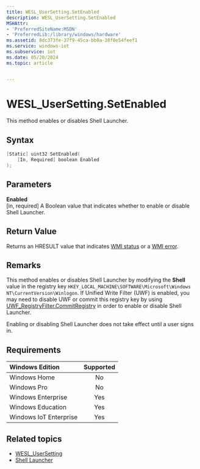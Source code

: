```yaml
---
title: WESL_UserSetting.SetEnabled
description: WESL_UserSetting.SetEnabled
MSHAttr:
- 'PreferredSiteName:MSDN'
- 'PreferredLib:/library/windows/hardware'
ms.assetid: 8dc373fe-37f9-45ca-bb0a-38f0e54feef1
ms.service: windows-iot
ms.subservice: iot
ms.date: 05/20/2024
ms.topic: article


---
```

# WESL_UserSetting.SetEnabled

This method enables or disables Shell Launcher.

## Syntax

```powershell
[Static] uint32 SetEnabled(
    [In, Required] boolean Enabled
);
```

## Parameters

**Enabled**</br>\[in, required\] A Boolean value that indicates whether to enable or disable Shell Launcher.

## Return Value

Returns an HRESULT value that indicates [WMI status](/windows/win32/wmisdk/wmi-non-error-constants) or a [WMI error](/windows/win32/wmisdk/wmi-error-constants).

## Remarks

This method enables or disables Shell Launcher by modifying the **Shell** value in the registry key `HKEY_LOCAL_MACHINE\SOFTWARE\Microsoft\Windows NT\CurrentVersion\Winlogon`. If Unified Write Filter (UWF) is enabled, you may need to disable UWF or commit this registry key by using [UWF_RegistryFilter.CommitRegistry](../unified-write-filter/uwf-registryfiltercommitregistry.md) in order to enable or disable Shell Launcher.

Enabling or disabling Shell Launcher does not take effect until a user signs in.

## Requirements

| Windows Edition        | Supported |
|:-----------------------|:---------:|
| Windows Home           | No        |
| Windows Pro            | No        |
| Windows Enterprise     | Yes       |
| Windows Education      | Yes       |
| Windows IoT Enterprise | Yes       |

## Related topics

- [WESL_UserSetting](wesl-usersetting.md)
- [Shell Launcher](index.md)
